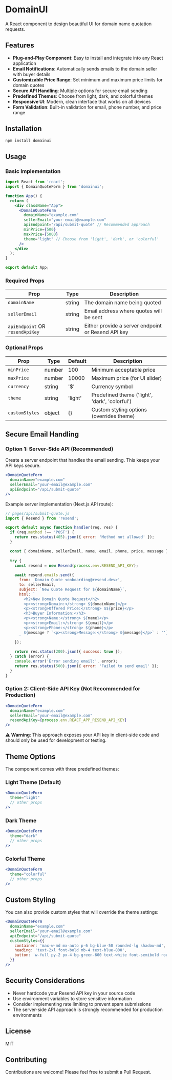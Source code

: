 # DomainUI

A React component to design beautiful UI for domain name quotation requests.

## Features

- **Plug-and-Play Component**: Easy to install and integrate into any React application
- **Email Notifications**: Automatically sends emails to the domain seller with buyer details
- **Customizable Price Range**: Set minimum and maximum price limits for domain quotes
- **Secure API Handling**: Multiple options for secure email sending
- **Predefined Themes**: Choose from light, dark, and colorful themes
- **Responsive UI**: Modern, clean interface that works on all devices
- **Form Validation**: Built-in validation for email, phone number, and price range

## Installation

```bash
npm install domainui
```

## Usage

### Basic Implementation

```jsx
import React from 'react';
import { DomainQuoteForm } from 'domainui';

function App() {
  return (
    <div className="App">
      <DomainQuoteForm 
        domainName="example.com"
        sellerEmail="your-email@example.com"
        apiEndpoint="/api/submit-quote" // Recommended approach
        minPrice={500}
        maxPrice={5000}
        theme="light" // Choose from 'light', 'dark', or 'colorful'
      />
    </div>
  );
}

export default App;
```

### Required Props

| Prop | Type | Description |
|------|------|-------------|
| `domainName` | string | The domain name being quoted |
| `sellerEmail` | string | Email address where quotes will be sent |
| `apiEndpoint` OR `resendApiKey` | string | Either provide a server endpoint or Resend API key |

### Optional Props

| Prop | Type | Default | Description |
|------|------|---------|-------------|
| `minPrice` | number | 100 | Minimum acceptable price |
| `maxPrice` | number | 10000 | Maximum price (for UI slider) |
| `currency` | string | '$' | Currency symbol |
| `theme` | string | 'light' | Predefined theme ('light', 'dark', 'colorful') |
| `customStyles` | object | {} | Custom styling options (overrides theme) |

## Secure Email Handling

### Option 1: Server-Side API (Recommended)

Create a server endpoint that handles the email sending. This keeps your API keys secure.

```jsx
<DomainQuoteForm 
  domainName="example.com"
  sellerEmail="your-email@example.com"
  apiEndpoint="/api/submit-quote"
/>
```

Example server implementation (Next.js API route):

```javascript
// pages/api/submit-quote.js
import { Resend } from 'resend';

export default async function handler(req, res) {
  if (req.method !== 'POST') {
    return res.status(405).json({ error: 'Method not allowed' });
  }

  const { domainName, sellerEmail, name, email, phone, price, message } = req.body;
  
  try {
    const resend = new Resend(process.env.RESEND_API_KEY);
    
    await resend.emails.send({
      from: 'Domain Quote <onboarding@resend.dev>',
      to: sellerEmail,
      subject: `New Quote Request for ${domainName}`,
      html: `
        <h2>New Domain Quote Request</h2>
        <p><strong>Domain:</strong> ${domainName}</p>
        <p><strong>Offered Price:</strong> $${price}</p>
        <h3>Buyer Information:</h3>
        <p><strong>Name:</strong> ${name}</p>
        <p><strong>Email:</strong> ${email}</p>
        <p><strong>Phone:</strong> ${phone}</p>
        ${message ? `<p><strong>Message:</strong> ${message}</p>` : ''}
      `
    });
    
    return res.status(200).json({ success: true });
  } catch (error) {
    console.error('Error sending email:', error);
    return res.status(500).json({ error: 'Failed to send email' });
  }
}
```

### Option 2: Client-Side API Key (Not Recommended for Production)

```jsx
<DomainQuoteForm 
  domainName="example.com"
  sellerEmail="your-email@example.com"
  resendApiKey={process.env.REACT_APP_RESEND_API_KEY}
/>
```

⚠️ **Warning**: This approach exposes your API key in client-side code and should only be used for development or testing.

## Theme Options

The component comes with three predefined themes:

### Light Theme (Default)
```jsx
<DomainQuoteForm 
  theme="light"
  // other props
/>
```

### Dark Theme
```jsx
<DomainQuoteForm 
  theme="dark"
  // other props
/>
```

### Colorful Theme
```jsx
<DomainQuoteForm 
  theme="colorful"
  // other props
/>
```

## Custom Styling

You can also provide custom styles that will override the theme settings:

```jsx
<DomainQuoteForm 
  domainName="example.com"
  sellerEmail="your-email@example.com"
  apiEndpoint="/api/submit-quote"
  customStyles={{
    container: 'max-w-md mx-auto p-6 bg-blue-50 rounded-lg shadow-md',
    heading: 'text-2xl font-bold mb-4 text-blue-800',
    button: 'w-full py-2 px-4 bg-green-600 text-white font-semibold rounded-md hover:bg-green-700'
  }}
/>
```

## Security Considerations

- Never hardcode your Resend API key in your source code
- Use environment variables to store sensitive information
- Consider implementing rate limiting to prevent spam submissions
- The server-side API approach is strongly recommended for production environments

## License

MIT

## Contributing

Contributions are welcome! Please feel free to submit a Pull Request.
